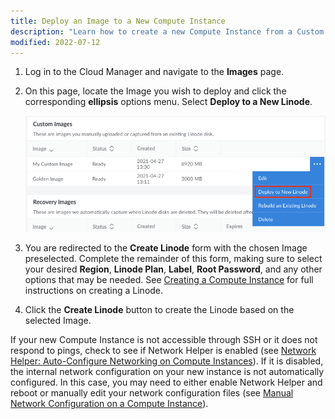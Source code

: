 ```yaml
---
title: Deploy an Image to a New Compute Instance
description: "Learn how to create a new Compute Instance from a Custom or Recovery Image"
modified: 2022-07-12
---
```


1. Log in to the Cloud Manager and navigate to the **Images** page.

1. On this page, locate the Image you wish to deploy and click the corresponding **ellipsis** options menu. Select **Deploy to a New Linode**.

    ![Click the button labeled Deploy to a New Linode](images-deploy-new-linode.png)

1. You are redirected to the **Create Linode** form with the chosen Image preselected. Complete the remainder of this form, making sure to select your desired **Region**, **Linode Plan**, **Label**, **Root Password**, and any other options that may be needed. See [Creating a Compute Instance](/docs/products/compute/compute-instances/guides/create/) for full instructions on creating a Linode.

1. Click the **Create Linode** button to create the Linode based on the selected Image.

If your new Compute Instance is not accessible through SSH or it does not respond to pings, check to see if Network Helper is enabled (see [Network Helper: Auto-Configure Networking on Compute Instances](/docs/products/compute/compute-instances/guides/network-helper/#individual-compute-instance-setting)). If it is disabled, the internal network configuration on your new instance is not automatically configured. In this case, you may need to either enable Network Helper and reboot or manually edit your network configuration files (see [Manual Network Configuration on a Compute Instance](/docs/products/compute/compute-instances/guides/manual-network-configuration/)).